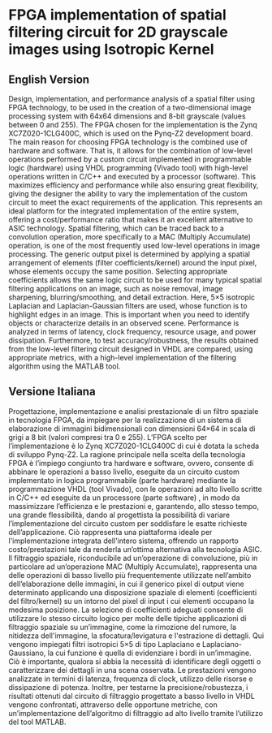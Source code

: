 # FPGA implementation of spatial filtering circuit for 2D grayscale images using Isotropic Kernel

## English Version
Design, implementation, and performance analysis of a spatial filter using FPGA technology, to be used in the creation of a two-dimensional image processing system with 64x64 dimensions and 8-bit grayscale (values ​​between 0 and 255). The FPGA chosen for the implementation is the Zynq XC7Z020-1CLG400C, which is used on the Pynq-Z2 development board.
The main reason for choosing FPGA technology is the combined use of hardware and software. That is, it allows for the combination of low-level operations performed by a custom circuit implemented in programmable logic (hardware) using VHDL programming (Vivado tool) with high-level operations written in C/C++ and executed by a processor (software). This maximizes efficiency and performance while also ensuring great flexibility, giving the designer the ability to vary the implementation of the custom circuit to meet the exact requirements of the application. This represents an ideal platform for the integrated implementation of the entire system, offering a cost/performance ratio that makes it an excellent alternative to ASIC technology.
Spatial filtering, which can be traced back to a convolution operation, more specifically to a MAC (Multiply Accumulate) operation, is one of the most frequently used low-level operations in image processing. The generic output pixel is determined by applying a spatial arrangement of elements (filter coefficients/kernel) around the input pixel, whose elements occupy the same position. Selecting appropriate coefficients allows the same logic circuit to be used for many typical spatial filtering applications on an image, such as noise removal, image sharpening, blurring/smoothing, and detail extraction. Here, 5×5 isotropic Laplacian and Laplacian-Gaussian filters are used, whose function is to highlight edges in an image. This is important when you need to identify objects or characterize details in an observed scene.
Performance is analyzed in terms of latency, clock frequency, resource usage, and power dissipation. Furthermore, to test accuracy/robustness, the results obtained from the low-level filtering circuit designed in VHDL are compared, using appropriate metrics, with a high-level implementation of the filtering algorithm using the MATLAB tool.

## Versione Italiana
Progettazione, implementazione e analisi prestazionale di un filtro spaziale in tecnologia FPGA, da impiegare per la realizzazione di un sistema di elaborazione di immagini bidimensionali con dimensioni 64×64 in scala di grigi a 8 bit (valori compresi tra 0 e 255). L’FPGA scelto per l’implementazione è lo Zynq XC7Z020-1CLG400C di cui è dotata la scheda di sviluppo Pynq-Z2.
La ragione principale nella scelta della tecnologia FPGA è l’impiego congiunto tra hardware e software, ovvero, consente di abbinare le operazioni a basso livello, eseguite da un circuito custom implementato in logica programmabile (parte hardware) mediante la programmazione VHDL (tool Vivado), con le operazioni ad alto livello scritte in C/C++ ed eseguite da un processore (parte software) , in modo da massimizzare l’efficienza e le prestazioni e, garantendo, allo stesso tempo, una grande flessibilità, dando al progettista la possibilità di variare l’implementazione del circuito custom per soddisfare le esatte richieste dell’applicazione. Ciò rappresenta una piattaforma ideale per l'implementazione integrata dell'intero sistema, offrendo un rapporto costo/prestazioni tale da renderla un’ottima alternativa alla tecnologia ASIC.
Il filtraggio spaziale, riconducibile ad un’operazione di convoluzione, più in particolare ad un’operazione MAC (Multiply Accumulate), rappresenta una delle operazioni di basso livello più frequentemente utilizzate nell’ambito dell’elaborazione delle immagini, in cui il generico pixel di output viene determinato applicando una disposizione spaziale di elementi (coefficienti del filtro/kernel) su un intorno del pixel di input i cui elementi occupano la medesima posizione.  La selezione di coefficienti adeguati consente di utilizzare lo stesso circuito logico per molte delle tipiche applicazioni di filtraggio spaziale su un’immagine, come la rimozione del rumore, la nitidezza dell'immagine, la sfocatura/levigatura e l'estrazione di dettagli. Qui vengono impiegati filtri isotropici 5×5 di tipo Laplaciano e Laplaciano-Gaussiano, la cui funzione è quella di evidenziare i bordi in un’immagine. Ciò è importante, qualora si abbia la necessità di identificare degli oggetti o caratterizzare dei dettagli in una scena osservata.
Le prestazioni vengono analizzate in termini di latenza, frequenza di clock, utilizzo delle risorse e dissipazione di potenza. Inoltre, per testarne la precisione/robustezza, i risultati ottenuti dal circuito di filtraggio progettato a basso livello in VHDL vengono confrontati, attraverso delle opportune metriche, con un’implementazione dell’algoritmo di filtraggio ad alto livello tramite l’utilizzo del tool MATLAB.
